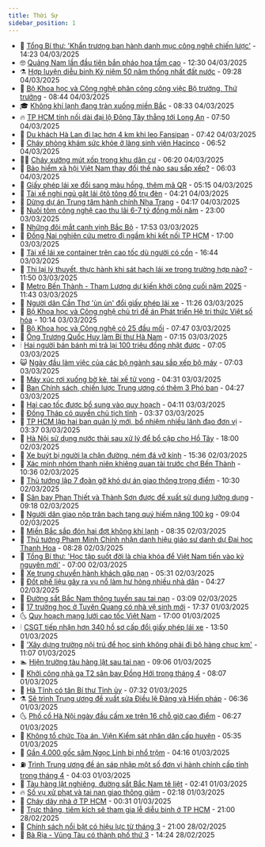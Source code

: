 ```yaml
---
title: Thời Sự
sidebar_position: 1
---
```


<!-- vnexpress-thoi-su:START -->
- 🦒 [Tổng Bí thư: &#39;Khẩn trương ban hành danh mục công nghệ chiến lược&#39;](https://vnexpress.net/tong-bi-thu-khan-truong-ban-hanh-danh-muc-cong-nghe-chien-luoc-4856807.html) - 14:23 04/03/2025
- 🤓 [Quảng Nam lần đầu tiên bắn pháo hoa tầm cao](https://vnexpress.net/quang-nam-lan-dau-tien-ban-phao-hoa-tam-cao-4856790.html) - 12:30 04/03/2025
- ⚗️ [Hợp luyện diễu binh Kỷ niệm 50 năm thống nhất đất nước](https://vnexpress.net/hop-luyen-dieu-binh-ky-niem-50-nam-thong-nhat-dat-nuoc-4856646.html) - 09:28 04/03/2025
- 🌊 [Bộ Khoa học và Công nghệ phân công công việc Bộ trưởng, Thứ trưởng](https://vnexpress.net/bo-khoa-hoc-va-cong-nghe-phan-cong-cong-viec-bo-truong-thu-truong-4856717.html) - 08:44 04/03/2025
- 🎓 [Không khí lạnh đang tràn xuống miền Bắc](https://vnexpress.net/khong-khi-lanh-dang-tran-xuong-mien-bac-4856685.html) - 08:33 04/03/2025
- 🔥 [TP HCM tính nối dài đại lộ Đông Tây thẳng tới Long An](https://vnexpress.net/tp-hcm-tinh-noi-dai-dai-lo-dong-tay-thang-toi-long-an-4856668.html) - 07:50 04/03/2025
- 🦏 [Du khách Hà Lan đi lạc hơn 4 km khi leo Fansipan](https://vnexpress.net/du-khach-ha-lan-di-lac-hon-4-km-khi-leo-fansipan-4856676.html) - 07:42 04/03/2025
- 👺 [Cháy phòng khám sức khỏe ở làng sinh viên Hacinco](https://vnexpress.net/chay-phong-kham-suc-khoe-o-lang-sinh-vien-hacinco-4856637.html) - 06:52 04/03/2025
- 🧑‍🏫 [Cháy xưởng mút xốp trong khu dân cư](https://vnexpress.net/chay-xuong-mut-xop-trong-khu-dan-cu-4856618.html) - 06:20 04/03/2025
- 🚦 [Bảo hiểm xã hội Việt Nam thay đổi thế nào sau sắp xếp?](https://vnexpress.net/bao-hiem-xa-hoi-viet-nam-thay-doi-the-nao-sau-sap-xep-4856591.html) - 06:03 04/03/2025
- 🎉 [Giấy phép lái xe đổi sang màu hồng, thêm mã QR](https://vnexpress.net/giay-phep-lai-xe-doi-sang-mau-hong-them-ma-qr-4856562.html) - 05:15 04/03/2025
- 🦒 [Tài xế nghi ngủ gật lái ôtô tông đổ trụ đèn](https://vnexpress.net/tai-xe-nghi-ngu-gat-lai-oto-tong-do-tru-den-4856547.html) - 04:21 04/03/2025
- 🤗 [Dừng dự án Trung tâm hành chính Nha Trang](https://vnexpress.net/dung-du-an-trung-tam-hanh-chinh-nha-trang-4856554.html) - 04:17 04/03/2025
- 💼 [Nuôi tôm công nghệ cao thu lãi 6-7 tỷ đồng mỗi năm](https://vnexpress.net/nuoi-tom-cong-nghe-cao-thu-lai-6-7-ty-dong-moi-nam-4856378.html) - 23:00 03/03/2025
- 🤩 [Những đôi mắt canh vịnh Bắc Bộ](https://vnexpress.net/nhung-doi-mat-canh-vinh-bac-bo-4856303.html) - 17:53 03/03/2025
- 🤡 [Đồng Nai nghiên cứu metro đi ngầm khi kết nối TP HCM](https://vnexpress.net/dong-nai-nghien-cuu-metro-di-ngam-khi-ket-noi-tp-hcm-4856341.html) - 17:00 03/03/2025
- 💯 [Tài xế lái xe container trên cao tốc dù người có cồn](https://vnexpress.net/tai-xe-lai-xe-container-tren-cao-toc-du-nguoi-co-con-4856368.html) - 16:44 03/03/2025
- 👺 [Thi lại lý thuyết, thực hành khi sát hạch lái xe trong trường hợp nào?](https://vnexpress.net/thi-lai-ly-thuyet-thuc-hanh-khi-sat-hach-lai-xe-trong-truong-hop-nao-4856281.html) - 11:50 03/03/2025
- 🌮 [Metro Bến Thành - Tham Lương dự kiến khởi công cuối năm 2025](https://vnexpress.net/metro-ben-thanh-tham-luong-du-kien-khoi-cong-cuoi-nam-2025-4856326.html) - 11:43 03/03/2025
- 🥸 [Người dân Cần Thơ &#39;ùn ùn&#39; đổi giấy phép lái xe](https://vnexpress.net/nguoi-dan-can-tho-un-un-doi-giay-phep-lai-xe-4856292.html) - 11:26 03/03/2025
- 🐻 [Bộ Khoa học và Công nghệ chủ trì đề án Phát triển Hệ tri thức Việt số hóa](https://vnexpress.net/bo-khoa-hoc-va-cong-nghe-chu-tri-de-an-phat-trien-he-tri-thuc-viet-so-hoa-4856206.html) - 10:14 03/03/2025
- 👀 [Bộ Khoa học và Công nghệ có 25 đầu mối](https://vnexpress.net/bo-khoa-hoc-va-cong-nghe-co-25-dau-moi-4855858.html) - 07:47 03/03/2025
- 🤔 [Ông Trương Quốc Huy làm Bí thư Hà Nam](https://vnexpress.net/ong-truong-quoc-huy-lam-bi-thu-ha-nam-4856170.html) - 07:15 03/03/2025
- 🕯 [Hai người bán bánh mì trả lại 100 triệu đồng nhặt được](https://vnexpress.net/hai-nguoi-ban-banh-mi-tra-lai-100-trieu-dong-nhat-duoc-4856058.html) - 07:05 03/03/2025
- 😺 [Ngày đầu làm việc của các bộ ngành sau sắp xếp bộ máy](https://vnexpress.net/ngay-dau-lam-viec-cua-cac-bo-nganh-sau-sap-xep-bo-may-4856084.html) - 07:03 03/03/2025
- 🦆 [Máy xúc rơi xuống bờ kè, tài xế tử vong](https://vnexpress.net/may-xuc-roi-xuong-bo-ke-tai-xe-tu-vong-4856093.html) - 04:31 03/03/2025
- 🧰 [Ban Chính sách, chiến lược Trung ương có thêm 3 Phó ban](https://vnexpress.net/ban-chinh-sach-chien-luoc-trung-uong-co-them-3-pho-ban-4856095.html) - 04:27 03/03/2025
- 🦍 [Hai cao tốc được bổ sung vào quy hoạch](https://vnexpress.net/hai-cao-toc-duoc-bo-sung-vao-quy-hoach-4856045.html) - 04:11 03/03/2025
- 🧰 [Đồng Tháp có quyền chủ tịch tỉnh](https://vnexpress.net/dong-thap-co-quyen-chu-tich-tinh-4856056.html) - 03:37 03/03/2025
- 💃 [TP HCM lập hai ban quản lý mới, bổ nhiệm nhiều lãnh đạo đơn vị](https://vnexpress.net/tp-hcm-lap-hai-ban-quan-ly-moi-bo-nhiem-nhieu-lanh-dao-don-vi-4856050.html) - 03:37 03/03/2025
- 🧰 [Hà Nội sử dụng nước thải sau xử lý để bổ cập cho Hồ Tây](https://vnexpress.net/ha-noi-su-dung-nuoc-thai-sau-xu-ly-de-bo-cap-cho-ho-tay-4855893.html) - 18:00 02/03/2025
- 🚀 [Xe buýt bị người lạ chặn đường, ném đá vỡ kính](https://vnexpress.net/xe-buyt-bi-nguoi-la-chan-duong-nem-da-vo-kinh-4855894.html) - 15:36 02/03/2025
- 🎊 [Xác minh nhóm thanh niên khiêng quan tài trước chợ Bến Thành](https://vnexpress.net/xac-minh-nhom-thanh-nien-khieng-quan-tai-truoc-cho-ben-thanh-4855847.html) - 10:36 02/03/2025
- 🤭 [Thủ tướng lập 7 đoàn gỡ khó dự án giao thông trọng điểm](https://vnexpress.net/thu-tuong-lap-7-doan-go-kho-du-an-giao-thong-trong-diem-4855852.html) - 10:30 02/03/2025
- 🤗 [Sân bay Phan Thiết và Thành Sơn được đề xuất sử dụng lưỡng dụng](https://vnexpress.net/san-bay-phan-thiet-va-thanh-son-duoc-de-xuat-su-dung-luong-dung-4855831.html) - 09:18 02/03/2025
- 🌈 [Người dân giao nộp trăn bạch tạng quý hiếm nặng 100 kg](https://vnexpress.net/nguoi-dan-giao-nop-tran-bach-tang-quy-hiem-nang-100-kg-4855813.html) - 09:04 02/03/2025
- 🦣 [Miền Bắc sắp đón hai đợt không khí lạnh](https://vnexpress.net/mien-bac-sap-don-hai-dot-khong-khi-lanh-4855825.html) - 08:35 02/03/2025
- 🎡 [Thủ tướng Phạm Minh Chính nhận danh hiệu giáo sư danh dự Đại học Thanh Hoa](https://vnexpress.net/thu-tuong-pham-minh-chinh-nhan-danh-hieu-giao-su-danh-du-dai-hoc-thanh-hoa-4855817.html) - 08:28 02/03/2025
- 🦏 [Tổng Bí thư: &#39;Học tập suốt đời là chìa khóa để Việt Nam tiến vào kỷ nguyên mới&#39;](https://vnexpress.net/tong-bi-thu-hoc-tap-suot-doi-la-chia-khoa-de-viet-nam-tien-vao-ky-nguyen-moi-4855811.html) - 07:00 02/03/2025
- 🎊 [Xe trung chuyển hành khách gặp nạn](https://vnexpress.net/xe-trung-chuyen-hanh-khach-gap-nan-4855796.html) - 05:31 02/03/2025
- 🫶 [Đốt phế liệu gây ra vụ nổ làm hư hỏng nhiều nhà dân](https://vnexpress.net/dot-phe-lieu-gay-ra-vu-no-lam-hu-hong-nhieu-nha-dan-4855781.html) - 04:27 02/03/2025
- 🤔 [Đường sắt Bắc Nam thông tuyến sau tai nạn](https://vnexpress.net/duong-sat-bac-nam-thong-tuyen-sau-tai-nan-4855754.html) - 03:09 02/03/2025
- 🤠 [17 trường học ở Tuyên Quang có nhà vệ sinh mới](https://vnexpress.net/17-truong-hoc-o-tuyen-quang-co-nha-ve-sinh-moi-4855648.html) - 17:37 01/03/2025
- 🌜 [Quy hoạch mạng lưới cao tốc Việt Nam](https://vnexpress.net/quy-hoach-mang-luoi-cao-toc-viet-nam-4855526.html) - 17:00 01/03/2025
- 🕯 [CSGT tiếp nhận hơn 340 hồ sơ cấp đổi giấy phép lái xe](https://vnexpress.net/csgt-tiep-nhan-hon-340-ho-so-cap-doi-giay-phep-lai-xe-4855531.html) - 13:50 01/03/2025
- 🤔 [&#39;Xây dựng trường nội trú để học sinh không phải đi bộ hàng chục km&#39;](https://vnexpress.net/xay-dung-truong-noi-tru-de-hoc-sinh-khong-phai-di-bo-hang-chuc-km-4855631.html) - 11:07 01/03/2025
- 🏊 [Hiện trường tàu hàng lật sau tai nạn](https://vnexpress.net/hien-truong-tau-hang-lat-sau-tai-nan-4855594.html) - 09:06 01/03/2025
- 🌮 [Khởi công nhà ga T2 sân bay Đồng Hới trong tháng 4](https://vnexpress.net/khoi-cong-nha-ga-t2-san-bay-dong-hoi-trong-thang-4-4855540.html) - 08:07 01/03/2025
- 🫣 [Hà Tĩnh có tân Bí thư Tỉnh ủy](https://vnexpress.net/ha-tinh-co-tan-bi-thu-tinh-uy-4850820.html) - 07:32 01/03/2025
- ⚗️ [Sẽ trình Trung ương đề xuất sửa Điều lệ Đảng và Hiến pháp](https://vnexpress.net/se-trinh-trung-uong-de-xuat-sua-dieu-le-dang-va-hien-phap-4855556.html) - 06:36 01/03/2025
- 🌜 [Phố cổ Hà Nội ngày đầu cấm xe trên 16 chỗ giờ cao điểm](https://vnexpress.net/pho-co-ha-noi-ngay-dau-cam-xe-tren-16-cho-gio-cao-diem-4855541.html) - 06:27 01/03/2025
- 🌁 [Không tổ chức Tòa án, Viện Kiểm sát nhân dân cấp huyện](https://vnexpress.net/khong-to-chuc-toa-an-vien-kiem-sat-nhan-dan-cap-huyen-4855551.html) - 05:35 01/03/2025
- 🐲 [Gần 4.000 gốc sâm Ngọc Linh bị nhổ trộm](https://vnexpress.net/gan-4-000-goc-sam-ngoc-linh-bi-nho-trom-4855430.html) - 04:16 01/03/2025
- ⛽️ [Trình Trung ương đề án sáp nhập một số đơn vị hành chính cấp tỉnh trong tháng 4](https://vnexpress.net/trinh-trung-uong-de-an-sap-nhap-mot-so-don-vi-hanh-chinh-cap-tinh-trong-thang-4-4855515.html) - 04:03 01/03/2025
- 🗽 [Tàu hàng lật nghiêng, đường sắt Bắc Nam tê liệt](https://vnexpress.net/tau-hang-lat-nghieng-duong-sat-bac-nam-te-liet-4855465.html) - 02:41 01/03/2025
- 🔥 [Số vụ xử phạt và tai nạn giao thông giảm](https://vnexpress.net/so-vu-xu-phat-va-tai-nan-giao-thong-giam-4855326.html) - 02:18 01/03/2025
- 💯 [Cháy dãy nhà ở TP HCM](https://vnexpress.net/chay-day-nha-o-tp-hcm-4855412.html) - 00:31 01/03/2025
- 🦆 [Trực thăng, tiêm kích sẽ tham gia lễ diễu binh ở TP HCM](https://vnexpress.net/truc-thang-tiem-kich-se-tham-gia-le-dieu-binh-o-tp-hcm-4855379.html) - 21:00 28/02/2025
- 🫣 [Chính sách nổi bật có hiệu lực từ tháng 3](https://vnexpress.net/chinh-sach-noi-bat-co-hieu-luc-tu-thang-3-4855320.html) - 21:00 28/02/2025
- 🤡 [Bà Rịa - Vũng Tàu có thành phố thứ 3](https://vnexpress.net/ba-ria-vung-tau-co-thanh-pho-thu-3-4855366.html) - 14:24 28/02/2025<!-- vnexpress-thoi-su:END -->